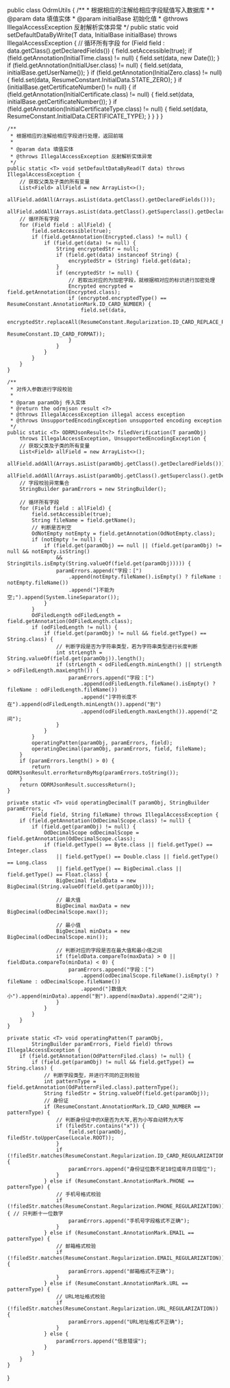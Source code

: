 public class OdrmUtils {
    /**
     * 根据相应的注解给相应字段赋值写入数据库
     *
     * @param data 填值实体
     * @param initialBase 初始化值
     * @throws IllegalAccessException 反射解析实体异常
     */
    public static <T> void setDefaultDataByWrite(T data, InitialBase initialBase) throws IllegalAccessException {
        // 循环所有字段
        for (Field field : data.getClass().getDeclaredFields()) {
            field.setAccessible(true);
            if (field.getAnnotation(InitialTime.class) != null) {
                field.set(data, new Date());
            }
            if (field.getAnnotation(InitialUser.class) != null) {
                field.set(data, initialBase.getUserName());
            }
            if (field.getAnnotation(InitialZero.class) != null) {
                field.set(data, ResumeConstant.InitialData.STATE_ZERO);
            }
            if (initialBase.getCertificateNumber() != null) {
                if (field.getAnnotation(InitialCertificate.class) != null) {
                    field.set(data, initialBase.getCertificateNumber());
                }
                if (field.getAnnotation(InitialCertificateType.class) != null) {
                    field.set(data, ResumeConstant.InitialData.CERTIFICATE_TYPE);
                }
            }
        }
    }

    /**
     * 根据相应的注解给相应字段进行处理，返回前端
     *
     * @param data 填值实体
     * @throws IllegalAccessException 反射解析实体异常
     */
    public static <T> void setDefaultDataByRead(T data) throws IllegalAccessException {
        // 获取父类及子类的所有变量
        List<Field> allField = new ArrayList<>();
        allField.addAll(Arrays.asList(data.getClass().getDeclaredFields()));
        allField.addAll(Arrays.asList(data.getClass().getSuperclass().getDeclaredFields()));
        // 循环所有字段
        for (Field field : allField) {
            field.setAccessible(true);
            if (field.getAnnotation(Encrypted.class) != null) {
                if (field.get(data) != null) {
                    String encryptedStr = null;
                    if (field.get(data) instanceof String) {
                        encryptedStr = (String) field.get(data);
                    }
                    if (encryptedStr != null) {
                        // 若取出对应的为加密字段，就根据相对应的标识进行加密处理
                        Encrypted encrypted = field.getAnnotation(Encrypted.class);
                        if (encrypted.encryptedType() == ResumeConstant.AnnotationMark.ID_CARD_NUMBER) {
                            field.set(data,
                                    encryptedStr.replaceAll(ResumeConstant.Regularization.ID_CARD_REPLACE_REGULARIZATION,
                                            ResumeConstant.ID_CARD_FORMAT));
                        }
                    }
                }
            }
        }
    }

    /**
     * 对传入参数进行字段校验
     *
     * @param paramObj 传入实体
     * @return the odrmjson result <?>
     * @throws IllegalAccessException illegal access exception
     * @throws UnsupportedEncodingException unsupported encoding exception
     */
    public static <T> ODRMJsonResult<?> filedVerification(T paramObj)
        throws IllegalAccessException, UnsupportedEncodingException {
        // 获取父类及子类的所有变量
        List<Field> allField = new ArrayList<>();
        allField.addAll(Arrays.asList(paramObj.getClass().getDeclaredFields()));
        allField.addAll(Arrays.asList(paramObj.getClass().getSuperclass().getDeclaredFields()));
        // 字段校验异常集合
        StringBuilder paramErrors = new StringBuilder();

        // 循环所有字段
        for (Field field : allField) {
            field.setAccessible(true);
            String fileName = field.getName();
            // 判断是否判空
            OdNotEmpty notEmpty = field.getAnnotation(OdNotEmpty.class);
            if (notEmpty != null) {
                if (field.get(paramObj) == null || (field.get(paramObj) != null && notEmpty.isString()
                    && StringUtils.isEmpty(String.valueOf(field.get(paramObj))))) {
                    paramErrors.append("字段：[")
                        .append(notEmpty.fileName().isEmpty() ? fileName : notEmpty.fileName())
                        .append("]不能为空;").append(System.lineSeparator());
                }
            }
            OdFiledLength odFiledLength = field.getAnnotation(OdFiledLength.class);
            if (odFiledLength != null) {
                if (field.get(paramObj) != null && field.getType() == String.class) {
                    // 判断字段是否为字符串类型，若为字符串类型进行长度判断
                    int strLength = String.valueOf(field.get(paramObj)).length();
                    if (strLength < odFiledLength.minLength() || strLength > odFiledLength.maxLength()) {
                        paramErrors.append("字段：[")
                            .append(odFiledLength.fileName().isEmpty() ? fileName : odFiledLength.fileName())
                            .append("]字符长度不在").append(odFiledLength.minLength()).append("到")
                            .append(odFiledLength.maxLength()).append("之间");
                    }
                }
            }
            operatingPatten(paramObj, paramErrors, field);
            operatingDecimal(paramObj, paramErrors, field, fileName);
        }
        if (paramErrors.length() > 0) {
            return ODRMJsonResult.errorReturnByMsg(paramErrors.toString());
        }
        return ODRMJsonResult.successReturn();
    }

    private static <T> void operatingDecimal(T paramObj, StringBuilder paramErrors,
            Field field, String fileName) throws IllegalAccessException {
        if (field.getAnnotation(OdDecimalScope.class) != null) {
            if (field.get(paramObj) != null) {
                OdDecimalScope odDecimalScope = field.getAnnotation(OdDecimalScope.class);
                if (field.getType() == Byte.class || field.getType() == Integer.class
                    || field.getType() == Double.class || field.getType() == Long.class
                    || field.getType() == BigDecimal.class || field.getType() == Float.class) {
                    BigDecimal fieldData = new BigDecimal(String.valueOf(field.get(paramObj)));

                    // 最大值
                    BigDecimal maxData = new BigDecimal(odDecimalScope.max());

                    // 最小值
                    BigDecimal minData = new BigDecimal(odDecimalScope.min());

                    // 判断对应的字段是否在最大值和最小值之间
                    if (fieldData.compareTo(maxData) > 0 || fieldData.compareTo(minData) < 0) {
                        paramErrors.append("字段：[")
                            .append(odDecimalScope.fileName().isEmpty() ? fileName : odDecimalScope.fileName())
                            .append("]数值大小").append(minData).append("到").append(maxData).append("之间");
                    }
                }
            }
        }
    }

    private static <T> void operatingPatten(T paramObj,
            StringBuilder paramErrors, Field field) throws IllegalAccessException {
        if (field.getAnnotation(OdPatternFiled.class) != null) {
            if (field.get(paramObj) != null && field.getType() == String.class) {
                // 判断字段类型，并进行不同的正则校验
                int patternType = field.getAnnotation(OdPatternFiled.class).patternType();
                String filedStr = String.valueOf(field.get(paramObj));
                // 身份证
                if (ResumeConstant.AnnotationMark.ID_CARD_NUMBER == patternType) {
                    // 判断身份证中的X是否为大写,若为小写自动转为大写
                    if (filedStr.contains("x")) {
                        field.set(paramObj, filedStr.toUpperCase(Locale.ROOT));
                    }
                    if (!filedStr.matches(ResumeConstant.Regularization.ID_CARD_REGULARIZATION)) {
                        paramErrors.append("身份证位数不足18位或年月日错位");
                    }
                } else if (ResumeConstant.AnnotationMark.PHONE == patternType) {
                    // 手机号格式校验
                    if (!filedStr.matches(ResumeConstant.Regularization.PHONE_REGULARIZATION)) { // 只判断十一位数字
                        paramErrors.append("手机号字段格式不正确");
                    }
                } else if (ResumeConstant.AnnotationMark.EMAIL == patternType) {
                    // 邮箱格式校验
                    if (!filedStr.matches(ResumeConstant.Regularization.EMAIL_REGULARIZATION)) {
                        paramErrors.append("邮箱格式不正确");
                    }
                } else if (ResumeConstant.AnnotationMark.URL == patternType) {
                    // URL地址格式校验
                    if (!filedStr.matches(ResumeConstant.Regularization.URL_REGULARIZATION)) {
                        paramErrors.append("URL地址格式不正确");
                    }
                } else {
                    paramErrors.append("信息错误");
                }
            }
        }
    }
}

